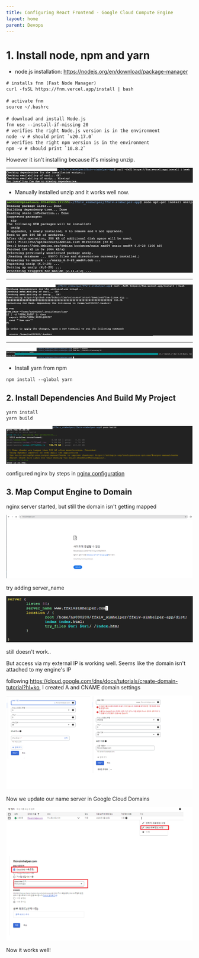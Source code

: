 ```yaml
---
title: Configuring React Frontend - Google Cloud Compute Engine
layout: home
parent: Devops 
---
```


# 1. Install node, npm and yarn
* node.js installation: https://nodejs.org/en/download/package-manager

```shell
# installs fnm (Fast Node Manager)
curl -fsSL https://fnm.vercel.app/install | bash

# activate fnm
source ~/.bashrc

# download and install Node.js
fnm use --install-if-missing 20
# verifies the right Node.js version is in the environment
node -v # should print `v20.17.0`
# verifies the right npm version is in the environment
npm -v # should print `10.8.2`
```

However it isn't installing because it's missing unzip.

![reactfrontend](../../images/reactfrontend.png)

* Manually installed unzip and it works well now.

![reactfrontend1](../../images/reactfrontend1.png)

---

![reactfrontend2](../../images/reactfrontend2.png)

---

![reactfrontend3](../../images/reactfrontend3.png)


* Install yarn from npm

```shell
npm install --global yarn
```

## 2. Install Dependencies And Build My Project

```shell
yarn install
yarn build
```

![reactfrontend5](../../images/reactfrontend5.png)

configured nginx by steps in [nginx configuration](./nginx.md)

## 3. Map Comput Engine to Domain
nginx server started, but still the domain isn't getting mapped

![nginx8](../../images/nginx10.png)

try adding server_name

![nginx9](../../images/nginx11.png)

still doesn't work..

But access via my external IP is working well. Seems like the domain isn't attached to my engine's IP

following https://cloud.google.com/dns/docs/tutorials/create-domain-tutorial?hl=ko, I created A and CNAME domain settings

![dns](../../images/dns.png)


Now we update our name server in Google Cloud Domains

![dns2](../../images/dns3.png)

Now it works well!

